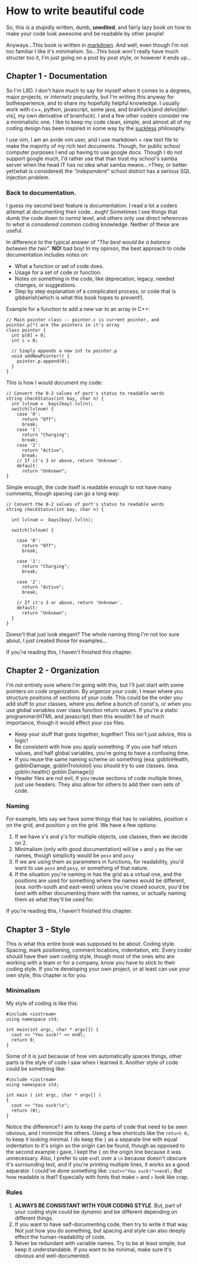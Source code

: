 How to write beautiful code
==========================

So, this is a stupidly written, dumb, __unedited__, and fairly lazy book on how to make your code look awesome and be readable by other people!

Anyways...This book is written in [markdown](http://daringfireball.net/projects/markdown/). And well, even though I'm not too familiar I like it's minimalism.
So...This book won't really have much structer too it, I'm just going on a post by post style, or however it ends up...

Chapter 1 - Documentation
-------------------------
So I'm L8D. I don't have much to say for myself when it comes to a degrees, major projects, or _internetz_
popularity, but I'm writing this anyway for bothexperience, and to share my hopefully helpful knowledge.
I usually work with c++, python, javascript, some java, and brainfuck(and delvs\[del-vis\], my
own derivative of brainfuck). I and a few other coders consider me a minimalistic one. I like
to keep my code clean, simple, and almost all of my coding design has been inspired in some way by the
[suckless](www.suckless.org/philosophy) philosophy.

I use vim, I am an avide vim user, and I use markdown + raw text file to make the majority of my rich
text documents. Though, for public school computer purposes I end up having to use google docs. Though
I do not support google much, I'd rather use that than trust my school's samba server when the head IT
has no idea what samba means...+They, or better yet(what is considered) the _"independent"_ school district
has a serious SQL injection problem.

### Back to documentation.
I guess my second best feature is documentation. I read a lot a coders attempt at documenting
their code...eugh! Sometimes I see things that dumb the code down to _normz_ level, and others only use
direct references to _what is considered_ common coding knowledge. Neither of these are useful.

In difference to the typical answer of _"The best would be a balance between the two"_. __NO!__ bad boy!
In my opinion, the best approach to code documentation includes notes on:

- What a function or set of code does.
- Usage for a set of code or function.
- Notes on something in the code, like deprecation, legacy, needed changes, or suggestions.
- Step by step explanation of a complicated process, or code that is gibberish(which is what this book hopes to prevent!).

Example for a function to add a new var to an array in C++:

```
// Main pointer class -- pointer.c is current pointer, and pointer.p[*] are the pointers in it's array
class pointer {
  int p[0] = 0;
  int c = 0;

  // Simply appends a new int to pointer.p
  void addNewPointer() {
    pointer.p.append(0);
  }
}
```
This is how I would document my code:
```
// Convert the 0-2 values of port's status to readable words
string checkStatus(int bay, char n) {
  int lvlnum =  bays[bay].lvl(n);
  switch(lvlnum) {
    case '0':
      return "Off";
      break;
    case '1':
      return "Charging";
      break;
    case '2':
      return "Active";
      break;
    // If it's 3 or above, return 'Unknown'.
    default:
      return "Unknown";
}
```
Simple enough, the code itself is readable enough to not have many comments, though spacing can go a long way:
```
// Convert the 0-2 values of port's status to readable words
string checkStatus(int bay, char n) {

  int lvlnum =  bays[bay].lvl(n);

  switch(lvlnum) {

    case '0':
      return "Off";
      break;

    case '1':
      return "Charging";
      break;

    case '2':
      return "Active";
      break;

    // If it's 3 or above, return 'Unknown'.
    default:
      return "Unknown";
  }
}
```
Doesn't that just look elegant? The whole naming thing I'm not too sure about, I just created those for examples...


If you're reading this, I haven't finished this chapter.

Chapter 2 - Organization
------------------------
I'm not entirely sure where I'm going with this, but I'll just start with some pointers on code organization.
By _organize your code_, I mean where you structure positions of sections of your code. This could be the order
you add stuff to your classes, where you define a bunch of const's, or when you use global variables over
class function return values. If you're a static programmer(HTML and javascript) then this wouldn't be of much
importance, though it would effect your css files.

- Keep your stuff that goes together, together! This isn't just advice, this is logic!
- Be consistent with how you apply something. If you use half return values, and half global variables, you're going to have a confusing time.
- If you reuse the same naming scheme on something (exa. goblinHealth, goblinDamage, goblinTrolololol) you should try to use classes. (exa. goblin.health() goblin.Damage())
- Header files are not evil, if you reuse sections of code multiple times, just use headers. They also allow for others to add their own sets of code.

### Naming
For example, lets say we have some thingy that has to variables, position x on the grid, and position y on the grid. We have a few options:

1. If we have x's and y's for multiple objects, use classes, then we decide on 2.
2. Minimalism (only with good documentation) will be `x` and `y` as the var names, though simplicity would be `posx` and `posy`
3. If we are using them as parameters in functions, for readability, you'd want to use `posx` and `posy`, or something of that nature.
4. If the situation you're naming in has the grid as a virtual one, and the positions are used for something where the names would be different, (exa. north-south and east-west) unless you're closed source, you'd be best with either documenting them with the names, or actually naming them as what they'll be used for.

If you're reading this, I haven't finished this chapter.

Chapter 3 - Style
-----------------
This is what this entire book was supposed to be about. Coding style. Spacing, mark positioning, comment locations, indentation, etc.
Every coder should have their own coding style, though most of the ones who are working with a team or
for a company, know you have to stick to their coding style. If you're developing your own project, or at
least can use your own style, this chapter is for you.

### Minimalism
My style of coding is like this:
```
#include <iostream>
using namespace std;

int main(int argc, char * argv[]) {
  cout << "You suck!" << endl;
  return 0;
}
```
Some of it is just because of how vim automatically spaces things, other parts is the style of code
I saw when I learned it. Another style of code could be something like:
```
#include <iostream>
using namespace std;

int main ( int argc, char * argv[] )
{
  cout << "You suck!\n";
  return (0);
}
```
Notice the difference?
I aim to keep the parts of code that need to be seen obvious, and I minimize the others. Using a few shortcuts like the `return 0;` to keep it looking minimal.
I do keep the `}` as a separate line with equal indentation to it's origin so the origin can be found, though as opposed to the second
example I gave, I kept the `{` on the origin line because it was unnecessary. Also, I prefer to use `endl` over a `\n` because doesn't
obscure it's surrounding text, and if you're printing multiple lines, it works as a good separator. I could've done something like:
`cout<<"You suck!"<<endl;`
But how readable is that? Especially with fonts that make `<` and `>` look like crap.

### Rules

1. __ALWAYS BE CONSISTANT WITH YOUR CODING STYLE__. But, part of your coding style could be _dynamic_ and be different depending on different things.
2. If you want to have self-documenting code, then try to write it that way. Not just how you do something, but spacing and style can also deeply effect the human-readability of code.
3. Never be redundant with variable names. Try to be at least simple, but keep it understandable. If you want to be minimal, make sure it's obvious and well-documented.
